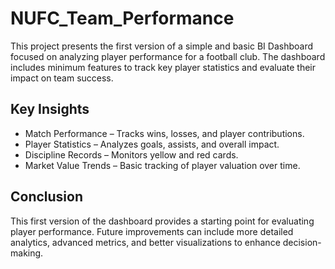 # NUFC_Team_Performance

This project presents the first version of a simple and basic BI Dashboard focused on analyzing player performance for a football club. The dashboard includes minimum features to track key player statistics and evaluate their impact on team success.

## Key Insights

*	Match Performance – Tracks wins, losses, and player contributions.
*	Player Statistics – Analyzes goals, assists, and overall impact.
*	Discipline Records – Monitors yellow and red cards.
*	Market Value Trends – Basic tracking of player valuation over time.

## Conclusion

This first version of the dashboard provides a starting point for evaluating player performance. Future improvements can include more detailed analytics, advanced metrics, and better visualizations to enhance decision-making.
